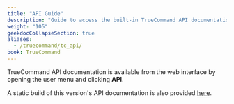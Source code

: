 ```yaml
---
title: "API Guide"
description: "Guide to access the built-in TrueCommand API documentation and link to a static API documentation copy."
weight: "105"
geekdocCollapseSection: true
aliases:
  - /truecommand/tc_api/
book: TrueCommand
---
```


TrueCommand API documentation is available from the web interface by opening the user menu and clicking **API**.

A static build of this version's API documentation is also provided [here](/api/tc2api.html).
